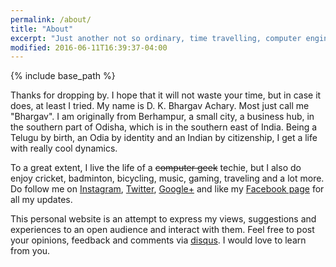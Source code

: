 ```yaml
---
permalink: /about/
title: "About"
excerpt: "Just another not so ordinary, time travelling, computer engineer."
modified: 2016-06-11T16:39:37-04:00
---
```


{% include base_path %}

Thanks for dropping by. I hope that it will not waste your time, but in case it does, at least I tried. My name is D. K. Bhargav Achary. Most just call me "Bhargav". I am originally from Berhampur, a small city, a business hub, in the southern part of Odisha, which is in the southern east of India. Being a Telugu by birth, an Odia by identity and an Indian by citizenship, I get a life with really cool dynamics.

To a great extent, I live the life of a <strike>computer geek</strike> techie, but I also do enjoy cricket, badminton, bicycling, music, gaming, traveling and a lot more. Do follow me on <a href="https://instagram.com/bhargav_achary/" target="_blank">Instagram</a>, <a href="https://twitter.com/bhargav_achary/" target="_blank">Twitter</a>, <a href="https://plus.google.com/+BhargavAchary" target="_blank">Google+</a> and like my <a href="https://facebook.com/BhargavAchary.github.io" target="_blank">Facebook page</a> for all my updates.

This personal website is an attempt to express my views, suggestions and experiences to an open audience and interact with them. Feel free to post your opinions, feedback and comments via <a href="https://disqus.com/home/forums/bhargavacharyin/" target="_blank">disqus</a>. I would love to learn from you.